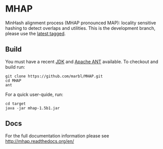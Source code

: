 # MHAP

MinHash alignment process (MHAP pronounced MAP): locality sensitive hashing to detect overlaps and utilities. This is the development branch, please use the [latest tagged](https://github.com/marbl/MHAP/releases/tag/v1.5b1).

## Build

You must have a recent  [JDK](http://www.oracle.com/technetwork/java/javase/downloads/jdk8-downloads-2133151.html "JDK") and [Apache ANT](http://ant.apache.org/ "ANT") available. To checkout and build run:

    git clone https://github.com/marbl/MHAP.git
    cd MHAP
    ant
    
For a quick user-quide, run:

    cd target
    java -jar mhap-1.5b1.jar

## Docs
For the full documentation information please see http://mhap.readthedocs.org/en/
